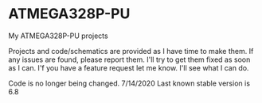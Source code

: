 # ATMEGA328P-PU
 My ATMEGA328P-PU projects
 
Projects and code/schematics are provided as I have time to make them. 
If any issues are found, please report them. I'll try to get them fixed as soon as I can.
I'f you have a feature request let me know. I'll see what I can do.

Code is no longer being changed. 
7/14/2020
Last known stable version is 6.8
